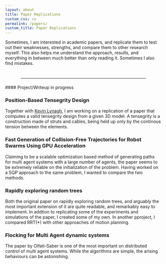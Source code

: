 ```yaml
---
layout: about
title: Paper Replications
custom_css: cv
permalink: /papers/
custom_title: Paper Replications
---
```


Sometimes, I am interested in academic papers, and replicate them to test out their weaknesses, strengths, and compare them to other research myself. This also helps me understand the approach, results, and everything in between much better than only reading it. Sometimes I also find mistakes.

<hr style="width:80%;margin-left: auto; margin-right: auto; margin-top: 40px;margin-bottom: 20px;">
#### Project/Writeup in progress

### Position-Based Tensegrity Design
Together with [Kevin Lynagh](https://kevinlynagh.com/), I am working on a replication of a paper that computes a valid tensegrity design from a given 3D model. A tensegrity is a construction made of struts and cables, being held up only by the continous tension between the elements.

### Fast Generation of Collision-Free Trajectories for Robot Swarms Using GPU Acceleration
Claiming to be a scalable optimization based method of generating paths for multi agent systems with a large number of agents, the paper seems to be extremely reliable on the initialization of the problem. Having worked on a SQP approach to the same problem, I wanted to compare the two methods.

### Rapidly exploring random trees
Both the original paper on rapidly exploring random trees, and arguably the most important extension of it are quite readable, and remarkably easy to implement. In addtion to replicating some of the experiments and simulations of the paper, I created some of my own. In another pproject, I compared RRT(\*) with other approaches of motion planning.

### Flocking for Multi Agent dynamic systems
The paper by Olfati-Saber is one of the most important on distributed control of multi agent systems. While the algorithms are simple, the arising behaviours can be astonishing.
